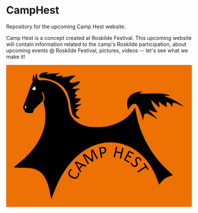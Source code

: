 # CampHest
Repository for the upcoming Camp Hest website.

Camp Hest is a concept created at Roskilde Festival. This upcoming website will contain information related to the camp's Roskilde participation, about upcoming events @ Roskilde Festival, pictures, videos -- let's see what we make it!

![Camp Hest Logo](https://github.com/frksteenhoff/CampHest/blob/master/img/camphest.jpg)

